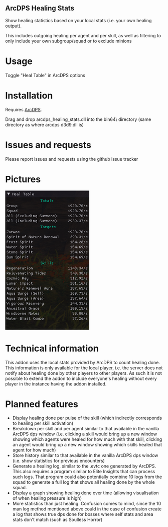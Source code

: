 ## ArcDPS Healing Stats
Show healing statistics based on your local stats (i.e. your own healing output).

This includes outgoing healing per agent and per skill, as well as filtering to only include your own subgroup/squad or to exclude minions

# Usage
Toggle "Heal Table" in ArcDPS options

# Installation
Requires [ArcDPS](https://www.deltaconnected.com/arcdps/).

Drag and drop arcdps_healing_stats.dll into the bin64\ directory (same directory as where arcdps d3d9.dll is)

# Issues and requests
Please report issues and requests using the github issue tracker

# Pictures
![Example](./Example.png)

# Technical information
This addon uses the local stats provided by ArcDPS to count healing done. This information is only available for the local player, i.e. the server does not notify about healing done by other players to other players. As such it is not possible to extend the addon to include everyone's healing without every player in the instance having the addon installed.

# Planned features
- Display healing done per pulse of the skill (which indirectly corresponds to healing per skill activation)
- Breakdown per skill and per agent similar to that available in the vanilla ArcDPS dps window (i.e. clicking a skill would bring up a new window showing which agents were healed for how much with that skill, clicking an agent would bring up a new window showing which skills healed that agent for how much)
- Store history similar to that available in the vanilla ArcDPS dps window (i.e. show statistics for previous encounters)
- Generate a healing log, similar to the .evtc one generated by ArcDPS. This also requires a program similar to Elite Insights that can process such logs. That program could also potentially combine 10 logs from the squad to generate a full log that shows all healing done by the whole squad.
- Display a graph showing healing done over time (allowing visualisation of when healing pressure is high)
- More statistics than just healing. Confusion comes to mind, since the 10 man log method mentioned above could in the case of confusion create a log that shows true dps done for bosses where self stats and area stats don't match (such as Soulless Horror)